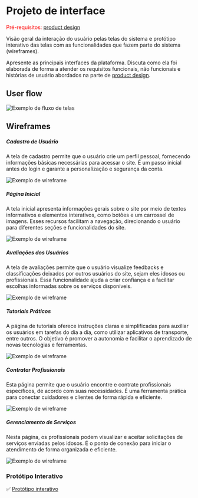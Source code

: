 
# Projeto de interface

<span style="color:red">Pré-requisitos: <a href="03-Product-design.md"> product design</a></span>

 Visão geral da interação do usuário pelas telas do sistema e protótipo interativo das telas com as funcionalidades que fazem parte do sistema (wireframes).

 Apresente as principais interfaces da plataforma. Discuta como ela foi elaborada de forma a atender os requisitos funcionais, não funcionais e histórias de usuário abordados na parte de <a href="03-Product-design.md"> product design</a></span>.

 ## User flow

![Exemplo de fluxo de telas](images/UserFlow.png)

## Wireframes

##### Cadastro de Usuário

A tela de cadastro permite que o usuário crie um perfil pessoal, fornecendo informações básicas necessárias para acessar o site. É um passo inicial antes do login e garante a personalização e segurança da conta.

![Exemplo de wireframe](images/cadastro.jpg)

##### Página Inicial

A tela inicial apresenta informações gerais sobre o site por meio de textos informativos e elementos interativos, como botões e um carrossel de imagens. Esses recursos facilitam a navegação, direcionando o usuário para diferentes seções e funcionalidades do site.

![Exemplo de wireframe](images/incial.jpg)

##### Avaliações dos Usuários

A tela de avaliações permite que o usuário visualize feedbacks e classificações deixados por outros usuários do site, sejam eles idosos ou profissionais. Essa funcionalidade ajuda a criar confiança e a facilitar escolhas informadas sobre os serviços disponíveis.

![Exemplo de wireframe](images/avaliações.jpg)

##### Tutoriais Práticos

A página de tutoriais oferece instruções claras e simplificadas para auxiliar os usuários em tarefas do dia a dia, como utilizar aplicativos de transporte, entre outros. O objetivo é promover a autonomia e facilitar o aprendizado de novas tecnologias e ferramentas.

![Exemplo de wireframe](images/tutoriais.jpg)

##### Contratar Profissionais

Esta página permite que o usuário encontre e contrate profissionais específicos, de acordo com suas necessidades. É uma ferramenta prática para conectar cuidadores e clientes de forma rápida e eficiente.

![Exemplo de wireframe](images/profissionais.jpg)

##### Gerenciamento de Serviços

Nesta página, os profissionais podem visualizar e aceitar solicitações de serviços enviadas pelos idosos. É o ponto de conexão para iniciar o atendimento de forma organizada e eficiente.

![Exemplo de wireframe](images/serviços.jpg)

### Protótipo Interativo

✅ [Protótipo interativo](https://www.figma.com/proto/GOrsjO7zJH1fKIcQRKxlCc/WIREFRAME?node-id=231-58&node-type=canvas&t=f9nTnjQPAxkgOrUa-1&scaling=scale-down&content-scaling=fixed&page-id=39%3A26) 